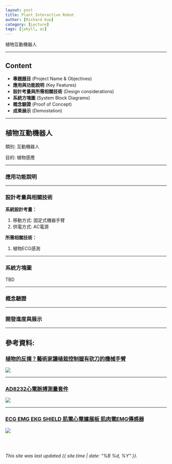 ```yaml
---
layout: post
title: Plant Interactive Robot
author: [Richard Kuo]
category: [Lecture]
tags: [jekyll, ai]
---
```


植物互動機器人

---
## Content
* **專題題目** (Project Name & Objectives)
* **應用與功能說明** (Key Features)
* **設計考量與所需相關技術** (Design considerations)
* **系統方塊圖** (System Block Diagrams)
* **概念驗證** (Proof of Concept)
* **成果展示** (Demostation)

---
## 植物互動機器人

類別: 互動機器人 <br>

目的: 植物感應 <br>

---
### 應用功能說明

---
### 設計考量與相關技術
**系統設計考量：**<br>
1. 移動方式: 固定式機器手臂
2. 供電方式: AC電源

**所需相關技術：**<br>
1. 植物ECG感測

---
### 系統方塊圖
TBD

---
### 概念驗證

---
### 開發進度與展示


---
## 參考資料:

### [植物的反撲？藝術家讓植栽控制握有砍刀的機械手臂](https://www.inside.com.tw/article/29190-david-bowen-plant-machete)
![](https://bucket-img.tnlmedia.com/cabinet/files/consoles/1/teams/1/2022/10/obydgBehbWnS8zBugUisQ1OhrtG2VF2CSk0KZIIY.png?auto=compress&fit=max&w=730)

---
### [AD8232心電脈搏測量套件](https://www.ruten.com.tw/item/show?21735007993567)
![](https://gcs.rimg.com.tw/g1/f/ea/df/21735007993567_946.jpg)

---
### [ECG EMG EKG SHIELD 肌電心電擴展板 肌肉電EMG傳感器](https://www.ruten.com.tw/item/show?22025708084200)
![](https://gcs.rimg.com.tw/g2/a/73/e8/22025708084200_750.jpg)


<br />
<br />

*This site was last updated {{ site.time | date: "%B %d, %Y" }}.*

